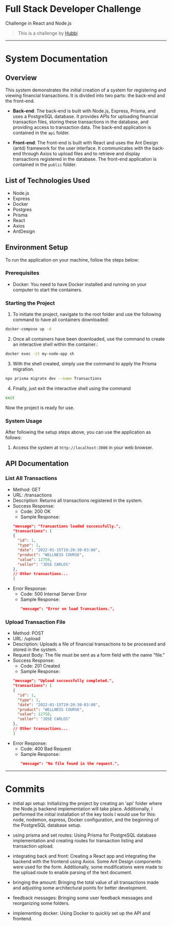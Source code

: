 # Full Stack Developer Challenge

Challenge in React and Node.js

> This is a challenge by [Hubbi](https://app.hubbi.app/)

---

# System Documentation

## Overview

This system demonstrates the initial creation of a system for registering and viewing financial transactions. It is divided into two parts: the back-end and the front-end.

- **Back-end**: The back-end is built with Node.js, Express, Prisma, and uses a PostgreSQL database. It provides APIs for uploading financial transaction files, storing these transactions in the database, and providing access to transaction data. The back-end application is contained in the `api` folder.

- **Front-end**: The front-end is built with React and uses the Ant Design (antd) framework for the user interface. It communicates with the back-end through Axios to upload files and to retrieve and display transactions registered in the database. The front-end application is contained in the `public` folder.

## List of Technologies Used

- Node.js
- Express
- Docker
- Postgres
- Prisma
- React
- Axios
- AntDesign

## Environment Setup

To run the application on your machine, follow the steps below:

### Prerequisites

- Docker: You need to have Docker installed and running on your computer to start the containers.

### Starting the Project

1. To initiate the project, navigate to the root folder and use the following command to have all containers downloaded:

```bash
docker-compose up -d
```

2. Once all containers have been downloaded, use the command to create an interactive shell within the container.:

```bash
docker exec -it my-node-app sh
```

3. With the shell created, simply use the command to apply the Prisma migration.

```bash
npx prisma migrate dev --name Transactions
```

4. Finally, just exit the interactive shell using the command

```bash
exit
```

Now the project is ready for use.

### System Usage

After following the setup steps above, you can use the application as follows:

1. Access the system at `http://localhost:3000` in your web browser.

## API Documentation

### List All Transactions

- Method: GET
- URL: /transactions
- Description: Returns all transactions registered in the system.
- Success Response:
  - Code: 200 OK
  - Sample Response:
  ```json
  "message": "Transactions loaded successfully.",
  "transactions": [
  {
    "id": 1,
    "type": 1,
    "date": "2022-01-15T19:20:30-03:00",
    "product": "WELLNESS COURSE",
    "value": 12750,
    "seller": "JOSE CARLOS"
  },
  // Other transactions...
  ]
  ```
- Error Response:
  - Code: 500 Internal Server Error
  - Sample Response:
    ```json
    "message": "Error on load Transactions.",
    ```

### Upload Transaction File

- Method: POST
- URL: /upload
- Description: Uploads a file of financial transactions to be processed and stored in the system.
- Request Body: The file must be sent as a form field with the name "file."
- Success Response:
  - Code: 201 Created
  - Sample Response:
  ```json
  "message": "Upload successfully completed.",
  "transactions": [
  {
    "id": 1,
    "type": 1,
    "date": "2022-01-15T19:20:30-03:00",
    "product": "WELLNESS COURSE",
    "value": 12750,
    "seller": "JOSE CARLOS"
  },
  // Other transactions...
  ]
  ```
- Error Response:
  - Code: 400 Bad Request
  - Sample Response:
    ```json
    "message": "No file found in the request.",
    ```

---

# Commits

- initial api setup: Initializing the project by creating an 'api' folder where the Node.js backend implementation will take place. Additionally, I performed the initial installation of the key tools I would use for this: node, nodemon, express, Docker configuration, and the beginning of the PostgreSQL database setup.

- using prisma and set routes: Using Prisma for PostgreSQL database implementation and creating routes for transaction listing and transaction upload.

- integrating back and front: Creating a React app and integrating the backend with the frontend using Axios. Some Ant Design components were used for the form. Additionally, some modifications were made to the upload route to enable parsing of the text document.

- bringing the amount: Bringing the total value of all transactions made and adjusting some architectural points for better development.

- feedback messages: Bringing some user feedback messages and reorganizing some folders.

- implementing docker: Using Docker to quickly set up the API and frontend.
